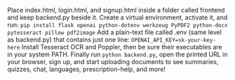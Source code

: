 Place index.html, login.html, and signup.html inside a folder called frontend and keep backend.py beside it.
Create a virtual environment, activate it, and run:
`pip install flask openai python-dotenv werkzeug PyPDF2 python-docx pytesseract pillow pdf2image`
Add a plain-text file called .env (same level as backend.py) that contains just one line:
`OPENAI_API_KEY=sk-your-key-here`
Install Tesseract OCR and Poppler, then be sure their executables are in your system PATH.
Finally run `python backend.py`, open the printed URL in your browser, sign up, and start uploading documents to see summaries, quizzes, chat, languages, prescription-help, and more!
